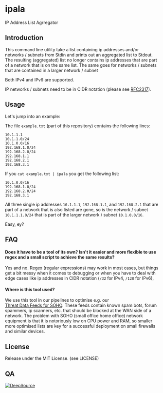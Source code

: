 # ipala
IP Address List Agrregator

## Introduction
This command line utility take a list containing ip addresses and/or networks / subnets
from Stdin and prints out an aggregated list to Stdout.
The resulting (aggregated) list no longer contains ip addresses that are part of a network that 
is on the same list. The same goes for networks / subnets that are contained in a larger network / subnet

Both IPv4 and IPv6 are supported. 

IP networks / subnets need to be in CIDR notation 
(please see [RFC2317](https://www.rfc-editor.org/rfc/rfc2317.html)).

## Usage
Let's jump into an example:

The file `example.txt` (part of this repository) contains the following lines:
```
10.1.1.1
10.1.1.0/24
10.1.0.0/16
192.168.1.0/24
192.168.2.0/24
192.168.1.1
192.168.2.1
192.168.3.1
```
If you `cat example.txt | ipala` you get the following list:
```
10.1.0.0/16
192.168.1.0/24
192.168.2.0/24
192.168.3.1
```
All three single ip addresses `10.1.1.1`, `192.168.1.1`, and `192.168.2.1` that are part of a network 
that is also listed are gone, so is the network / subnet `10.1.1.1.0/24` that is part of the larger 
network / subnet `10.1.0.0/16`. 

Easy, ey?

## FAQ
#### Does it have to be a tool of its own? Isn't it easier and more flexible to use regex and a small script to achieve the same results?
Yes and no. Regex (regular expressions) may work in most cases, but things get a bit messy when
it comes to debugging or when you have to deal with edge cases like ip addresses in CIDR notation (`/32` for IPv4, `/128` for IPv6),
#### Where is this tool used?
We use this tool in our pipelines to optimise e.g. our  
[Threat Data Feeds for SOHO](https://www.threatint.com/en/solutions/threat-data-feeds/soho). 
These feeds contain known spam bots, forum spammers, ip scanners, etc. that should be blocked 
at the WAN side of a network.
The problem with SOHO (small office home office) network equipment is that it is notoriously low
on CPU power and RAM, so smaller more optimised lists are key for a successful deployment on 
small firewalls and similar devices.

## License
Release under the MIT License. (see LICENSE)

## QA
[![DeepSource](https://app.deepsource.com/gh/THREATINT/ipala.svg/?label=active+issues&show_trend=true&token=rvVy0Ld0yBaWKOZsRVfXiAZW)](https://app.deepsource.com/gh/THREATINT/ipala/?ref=repository-badge)